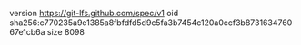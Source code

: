 version https://git-lfs.github.com/spec/v1
oid sha256:c770235a9e1385a8fbfdfd5d9c5fa3b7454c120a0ccf3b873163476067e1cb6a
size 8098
